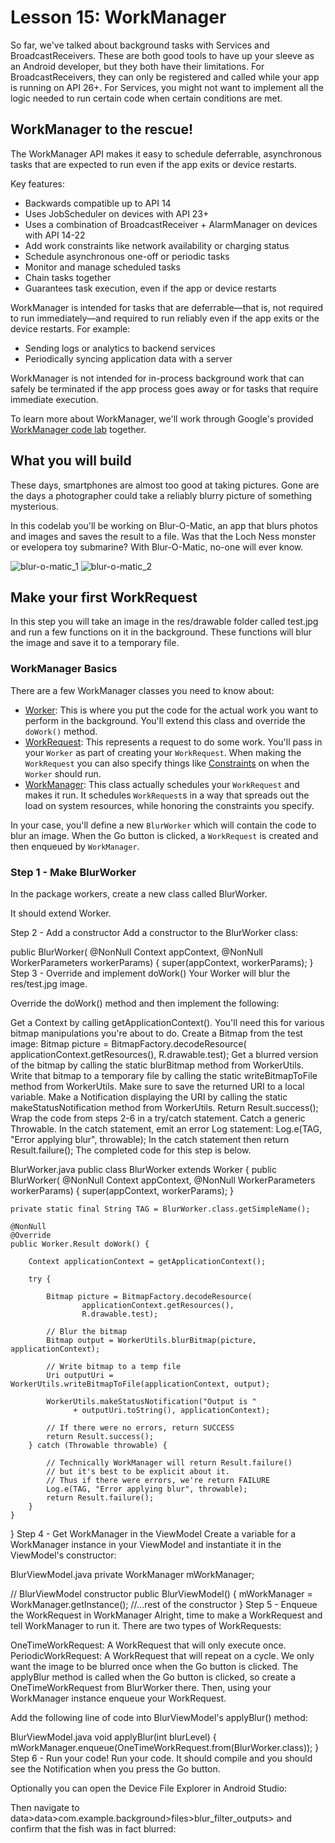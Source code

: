 # Lesson 15: WorkManager

So far, we've talked about background tasks with Services and BroadcastReceivers. These are both
good tools to have up your sleeve as an Android developer, but they both have their limitations. For
BroadcastReceivers, they can only be registered and called while your app is running on API 26+. For
Services, you might not want to implement all the logic needed to run certain code when certain 
conditions are met. 

## WorkManager to the rescue!

The WorkManager API makes it easy to schedule deferrable, asynchronous tasks that are expected to 
run even if the app exits or device restarts.

Key features:

 * Backwards compatible up to API 14
 * Uses JobScheduler on devices with API 23+
 * Uses a combination of BroadcastReceiver + AlarmManager on devices with API 14-22
 * Add work constraints like network availability or charging status
 * Schedule asynchronous one-off or periodic tasks
 * Monitor and manage scheduled tasks
 * Chain tasks together
 * Guarantees task execution, even if the app or device restarts

WorkManager is intended for tasks that are deferrable—that is, not required to run immediately—and 
required to run reliably even if the app exits or the device restarts. For example:

 * Sending logs or analytics to backend services
 * Periodically syncing application data with a server
 
WorkManager is not intended for in-process background work that can safely be terminated if the app 
process goes away or for tasks that require immediate execution.

To learn more about WorkManager, we'll work through Google's provided 
[WorkManager code lab][codelab] together.

## What you will build

These days, smartphones are almost too good at taking pictures. Gone are the days a photographer 
could take a reliably blurry picture of something mysterious.

In this codelab you'll be working on Blur-O-Matic, an app that blurs photos and images and saves the
result to a file. Was that the Loch Ness monster or evelopera toy submarine? With Blur-O-Matic, 
no-one will ever know.

![blur-o-matic_1] ![blur-o-matic_2]

## Make your first WorkRequest
In this step you will take an image in the res/drawable folder called test.jpg and run a few 
functions on it in the background. These functions will blur the image and save it to a temporary 
file.

### WorkManager Basics
There are a few WorkManager classes you need to know about:

 * [Worker]: This is where you put the code for the actual work you want to perform in the background.
   You'll extend this class and override the `doWork()` method.
 * [WorkRequest]: This represents a request to do some work. You'll pass in your `Worker` as part of 
   creating your `WorkRequest`. When making the `WorkRequest` you can also specify things like 
   [Constraints] on when the `Worker` should run.
 * [WorkManager]: This class actually schedules your `WorkRequest` and makes it run. It schedules 
   `WorkRequest`s in a way that spreads out the load on system resources, while honoring the 
   constraints you specify.
   
In your case, you'll define a new `BlurWorker` which will contain the code to blur an image. When the 
Go button is clicked, a `WorkRequest` is created and then enqueued by `WorkManager`.

### Step 1 - Make BlurWorker
In the package workers, create a new class called BlurWorker.

It should extend Worker.

Step 2 - Add a constructor
Add a constructor to the BlurWorker class:

public BlurWorker(
        @NonNull Context appContext,
        @NonNull WorkerParameters workerParams) {
    super(appContext, workerParams);
}
Step 3 - Override and implement doWork()
Your Worker will blur the res/test.jpg image.

Override the doWork() method and then implement the following:

Get a Context by calling getApplicationContext(). You'll need this for various bitmap manipulations you're about to do.
Create a Bitmap from the test image:
Bitmap picture = BitmapFactory.decodeResource(
    applicationContext.getResources(),
    R.drawable.test);
Get a blurred version of the bitmap by calling the static blurBitmap method from WorkerUtils.
Write that bitmap to a temporary file by calling the static writeBitmapToFile method from WorkerUtils. Make sure to save the returned URI to a local variable.
Make a Notification displaying the URI by calling the static makeStatusNotification method from WorkerUtils.
Return Result.success();
Wrap the code from steps 2-6 in a try/catch statement. Catch a generic Throwable.
In the catch statement, emit an error Log statement: Log.e(TAG, "Error applying blur", throwable);
In the catch statement then return Result.failure();
The completed code for this step is below.

BlurWorker.java
public class BlurWorker extends Worker {
    public BlurWorker(
            @NonNull Context appContext,
            @NonNull WorkerParameters workerParams) {
        super(appContext, workerParams);
    }

    private static final String TAG = BlurWorker.class.getSimpleName();

    @NonNull
    @Override
    public Worker.Result doWork() {

        Context applicationContext = getApplicationContext();

        try {

            Bitmap picture = BitmapFactory.decodeResource(
                    applicationContext.getResources(),
                    R.drawable.test);
        
            // Blur the bitmap
            Bitmap output = WorkerUtils.blurBitmap(picture, applicationContext);

            // Write bitmap to a temp file
            Uri outputUri = WorkerUtils.writeBitmapToFile(applicationContext, output);

            WorkerUtils.makeStatusNotification("Output is "
                  + outputUri.toString(), applicationContext);

            // If there were no errors, return SUCCESS
            return Result.success();
        } catch (Throwable throwable) {

            // Technically WorkManager will return Result.failure()
            // but it's best to be explicit about it.
            // Thus if there were errors, we're return FAILURE
            Log.e(TAG, "Error applying blur", throwable);
            return Result.failure();
        }
    }
}
Step 4 - Get WorkManager in the ViewModel
Create a variable for a WorkManager instance in your ViewModel and instantiate it in the ViewModel's constructor:

BlurViewModel.java
private WorkManager mWorkManager;

// BlurViewModel constructor
public BlurViewModel() {
  mWorkManager = WorkManager.getInstance();
  //...rest of the constructor
}
Step 5 - Enqueue the WorkRequest in WorkManager
Alright, time to make a WorkRequest and tell WorkManager to run it. There are two types of WorkRequests:

OneTimeWorkRequest: A WorkRequest that will only execute once.
PeriodicWorkRequest: A WorkRequest that will repeat on a cycle.
We only want the image to be blurred once when the Go button is clicked. The applyBlur method is called when the Go button is clicked, so create a OneTimeWorkRequest from BlurWorker there. Then, using your WorkManager instance enqueue your WorkRequest.

Add the following line of code into BlurViewModel's applyBlur() method:

BlurViewModel.java
void applyBlur(int blurLevel) {
   mWorkManager.enqueue(OneTimeWorkRequest.from(BlurWorker.class));
}
Step 6 - Run your code!
Run your code. It should compile and you should see the Notification when you press the Go button.




Optionally you can open the Device File Explorer in Android Studio:



Then navigate to data>data>com.example.background>files>blur_filter_outputs><URI> and confirm that the fish was in fact blurred:

[codelab]: https://codelabs.developers.google.com/codelabs/android-workmanager/#0
[blur-o-matic_1]: blur-o-matic_1.png "Background Work with WorkManager" 
[blur-o-matic_2]: blur-o-matic_2.png "Background Work with WorkManager"
[Worker]: https://developer.android.com/reference/androidx/work/Worker.html
[WorkRequest]: https://developer.android.com/reference/androidx/work/WorkRequest.html
[WorkManager]: https://developer.android.com/reference/androidx/work/WorkManager.html
[Constraints]: https://developer.android.com/reference/androidx/work/Constraints.html